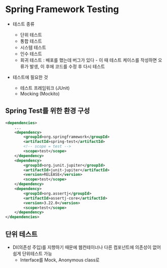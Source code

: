 # Spring Framework Testing

- 테스트 종류
    - 단위 테스트
    - 통합 테스트
    - 시스템 테스트
    - 인수 테스트
    - 회귀 테스트 : 배포를 했는데 버그가 있다 - 이 때 테스트 케이스를 작성하면 오류가 발생, 이 후에 코드를 수정 후 다시 테스트

- 테스트에 필요한 것
    - 테스트 프레임워크 (JUnit)
    - Mocking (Mockito)

## Spring Test를 위한 환경 구성

```xml
<dependencies>
    ...
    <dependency>
        <groupId>org.springframework</groupId>
        <artifactId>spring-test</artifactId>
        <!-- scope = test -->
        <scope>test</scope>
    </dependency>
    <dependency>
        <groupId>org.junit.jupiter</groupId>
        <artifactId>junit-jupiter</artifactId>
        <version>RELEASE</version>
        <scope>test</scope>
    </dependency>
    <dependency>
        <groupId>org.assertj</groupId>
        <artifactId>assertj-core</artifactId>
        <version>3.22.0</version>
        <scope>test</scope>
    </dependency>
</dependencies>    
```

## 단위 테스트
- DI(의존성 주입)를 지향하기 때문에 웹컨테이너나 다른 컴포넌트에 의존성이 없어 쉽게 단위테스트 가능
  - Interface를 Mock, Anonymous class로 